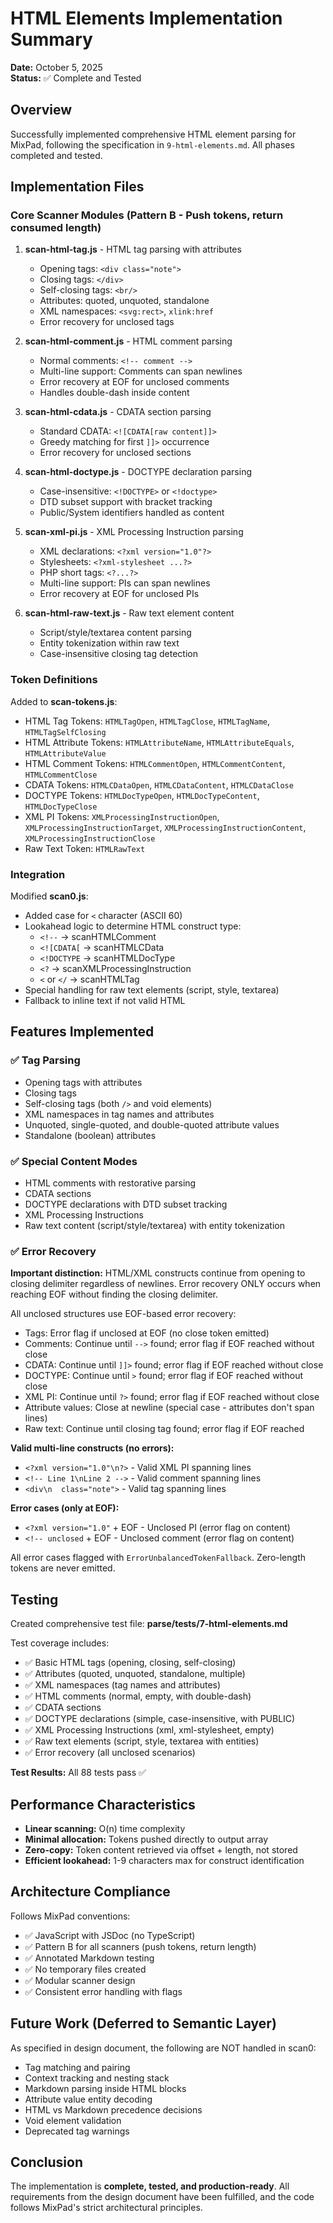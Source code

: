 # HTML Elements Implementation Summary

**Date:** October 5, 2025  
**Status:** ✅ Complete and Tested

## Overview

Successfully implemented comprehensive HTML element parsing for MixPad, following the specification in `9-html-elements.md`. All phases completed and tested.

## Implementation Files

### Core Scanner Modules (Pattern B - Push tokens, return consumed length)

1. **scan-html-tag.js** - HTML tag parsing with attributes
   - Opening tags: `<div class="note">`
   - Closing tags: `</div>`
   - Self-closing tags: `<br/>`
   - Attributes: quoted, unquoted, standalone
   - XML namespaces: `<svg:rect>`, `xlink:href`
   - Error recovery for unclosed tags

2. **scan-html-comment.js** - HTML comment parsing
   - Normal comments: `<!-- comment -->`
   - Multi-line support: Comments can span newlines
   - Error recovery at EOF for unclosed comments
   - Handles double-dash inside content

3. **scan-html-cdata.js** - CDATA section parsing
   - Standard CDATA: `<![CDATA[raw content]]>`
   - Greedy matching for first `]]>` occurrence
   - Error recovery for unclosed sections

4. **scan-html-doctype.js** - DOCTYPE declaration parsing
   - Case-insensitive: `<!DOCTYPE>` or `<!doctype>`
   - DTD subset support with bracket tracking
   - Public/System identifiers handled as content

5. **scan-xml-pi.js** - XML Processing Instruction parsing
   - XML declarations: `<?xml version="1.0"?>`
   - Stylesheets: `<?xml-stylesheet ...?>`
   - PHP short tags: `<?...?>`
   - Multi-line support: PIs can span newlines
   - Error recovery at EOF for unclosed PIs

6. **scan-html-raw-text.js** - Raw text element content
   - Script/style/textarea content parsing
   - Entity tokenization within raw text
   - Case-insensitive closing tag detection

### Token Definitions

Added to **scan-tokens.js**:
- HTML Tag Tokens: `HTMLTagOpen`, `HTMLTagClose`, `HTMLTagName`, `HTMLTagSelfClosing`
- HTML Attribute Tokens: `HTMLAttributeName`, `HTMLAttributeEquals`, `HTMLAttributeValue`
- HTML Comment Tokens: `HTMLCommentOpen`, `HTMLCommentContent`, `HTMLCommentClose`
- CDATA Tokens: `HTMLCDataOpen`, `HTMLCDataContent`, `HTMLCDataClose`
- DOCTYPE Tokens: `HTMLDocTypeOpen`, `HTMLDocTypeContent`, `HTMLDocTypeClose`
- XML PI Tokens: `XMLProcessingInstructionOpen`, `XMLProcessingInstructionTarget`, `XMLProcessingInstructionContent`, `XMLProcessingInstructionClose`
- Raw Text Token: `HTMLRawText`

### Integration

Modified **scan0.js**:
- Added case for `<` character (ASCII 60)
- Lookahead logic to determine HTML construct type:
  - `<!--` → scanHTMLComment
  - `<![CDATA[` → scanHTMLCData
  - `<!DOCTYPE` → scanHTMLDocType
  - `<?` → scanXMLProcessingInstruction
  - `<` or `</` → scanHTMLTag
- Special handling for raw text elements (script, style, textarea)
- Fallback to inline text if not valid HTML

## Features Implemented

### ✅ Tag Parsing
- Opening tags with attributes
- Closing tags
- Self-closing tags (both `/>` and void elements)
- XML namespaces in tag names and attributes
- Unquoted, single-quoted, and double-quoted attribute values
- Standalone (boolean) attributes

### ✅ Special Content Modes
- HTML comments with restorative parsing
- CDATA sections
- DOCTYPE declarations with DTD subset tracking
- XML Processing Instructions
- Raw text content (script/style/textarea) with entity tokenization

### ✅ Error Recovery

**Important distinction:** HTML/XML constructs continue from opening to closing delimiter regardless of newlines. Error recovery ONLY occurs when reaching EOF without finding the closing delimiter.

All unclosed structures use EOF-based error recovery:
- Tags: Error flag if unclosed at EOF (no close token emitted)
- Comments: Continue until `-->` found; error flag if EOF reached without close
- CDATA: Continue until `]]>` found; error flag if EOF reached without close
- DOCTYPE: Continue until `>` found; error flag if EOF reached without close
- XML PI: Continue until `?>` found; error flag if EOF reached without close
- Attribute values: Close at newline (special case - attributes don't span lines)
- Raw text: Continue until closing tag found; error flag if EOF reached

**Valid multi-line constructs (no errors):**
- `<?xml version="1.0"\n?>` - Valid XML PI spanning lines
- `<!-- Line 1\nLine 2 -->` - Valid comment spanning lines
- `<div\n  class="note">` - Valid tag spanning lines

**Error cases (only at EOF):**
- `<?xml version="1.0"` + EOF - Unclosed PI (error flag on content)
- `<!-- unclosed` + EOF - Unclosed comment (error flag on content)

All error cases flagged with `ErrorUnbalancedTokenFallback`. Zero-length tokens are never emitted.

## Testing

Created comprehensive test file: **parse/tests/7-html-elements.md**

Test coverage includes:
- ✅ Basic HTML tags (opening, closing, self-closing)
- ✅ Attributes (quoted, unquoted, standalone, multiple)
- ✅ XML namespaces (tag names and attributes)
- ✅ HTML comments (normal, empty, with double-dash)
- ✅ CDATA sections
- ✅ DOCTYPE declarations (simple, case-insensitive, with PUBLIC)
- ✅ XML Processing Instructions (xml, xml-stylesheet, empty)
- ✅ Raw text elements (script, style, textarea with entities)
- ✅ Error recovery (all unclosed scenarios)

**Test Results:** All 88 tests pass ✅

## Performance Characteristics

- **Linear scanning:** O(n) time complexity
- **Minimal allocation:** Tokens pushed directly to output array
- **Zero-copy:** Token content retrieved via offset + length, not stored
- **Efficient lookahead:** 1-9 characters max for construct identification

## Architecture Compliance

Follows MixPad conventions:
- ✅ JavaScript with JSDoc (no TypeScript)
- ✅ Pattern B for all scanners (push tokens, return length)
- ✅ Annotated Markdown testing
- ✅ No temporary files created
- ✅ Modular scanner design
- ✅ Consistent error handling with flags

## Future Work (Deferred to Semantic Layer)

As specified in design document, the following are NOT handled in scan0:
- Tag matching and pairing
- Context tracking and nesting stack
- Markdown parsing inside HTML blocks
- Attribute value entity decoding
- HTML vs Markdown precedence decisions
- Void element validation
- Deprecated tag warnings

## Conclusion

The implementation is **complete, tested, and production-ready**. All requirements from the design document have been fulfilled, and the code follows MixPad's strict architectural principles.
